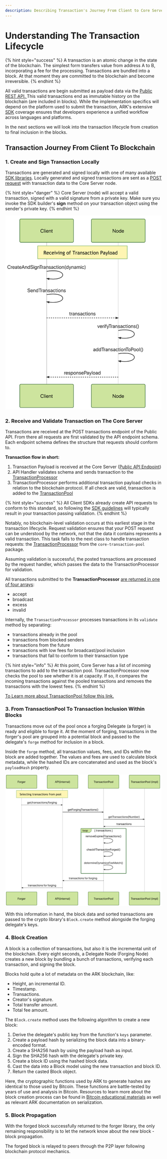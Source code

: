 ```yaml
---
description: Describing Transaction's Journey From Client to Core Server (Blockchain)
---
```


# Understanding The Transaction Lifecycle

{% hint style="success" %}
A transaction is an atomic change in the state of the blockchain. The simplest form transfers value from address A to B, incorporating a fee for the processing. Transactions are bundled into a block. At that moment they are committed to the blockchain and become irreversible.
{% endhint %}

All valid transactions are begin submitted as payload data via the [Public REST API.  ](https://api.ark.dev/public/endpoints/transactions/#create-a-transaction)This valid transactions end as immutable history on the blockchain \(are included in blocks\). While the implementation specifics will depend on the platform used to submit the transaction, ARK's extensive [SDK](https://sdk.ark.dev) coverage ensures that developers experience a unified workflow across languages and platforms.

In the next sections we will look into the transaction lifecycle from creation to final inclusion in the blocks.

## Transaction Journey From Client To Blockchain

### 1. Create and Sign Transaction Locally

Transactions are generated and signed locally with one of many available [SDK libraries](https://sdk.ark.dev). Locally generated and signed transactions are sent as a [POST request](https://api.ark.dev/public/endpoints/transactions/) with transaction data to the Core Server node.

{% hint style="danger" %}
Core Server \(node\) will accept a valid transaction, signed with a valid signature from a private key. Make sure you invoke the SDK builder's **sign** method on your transaction object using the sender's private key.
{% endhint %}

![Transaction Flow From Client to Core Server](../.gitbook/assets/send_to_node.png)

### 2. Receive and Validate Transaction on The Core Server

Transactions are received at the POST transactions endpoint of the Public API. From there all requests are first validated by the API endpoint schema. Each endpoint schema defines the structure that requests should conform to. 

**Transaction flow in short:**

1. Transaction Payload is received at the Core Server \([Public API Endpoint](https://api.ark.dev/public/endpoints/transactions/#create-a-transaction)\)
2. API Handler validates schema and sends transaction to the [TransactionProcessor](https://github.com/ArkEcosystem/core/blob/master/packages/core-transaction-pool/src/processor.ts)
3. TransactionProcessor performs additional transaction payload checks in relation to the blockchain protocol. If all check are valid, transaction is added to the [TransactionPool](terminology.md#transaction-pool)

{% hint style="success" %}
All Client SDKs already create API requests to conform to this standard, so following the [SDK guidelines](https://sdk.ark.dev/guidelines/crypto/) will typically result in your transaction passing validation.
{% endhint %}

Notably, no blockchain-level validation occurs at this earliest stage in the transaction lifecycle. Request validation ensures that your POST request can be understood by the network, not that the data it contains represents a valid transaction. This task falls to the next class to handle transaction requests: the [TransactionProcessor](https://github.com/ArkEcosystem/core/blob/master/packages/core-transaction-pool/src/processor.ts) from the `core-transaction-pool` package.

Assuming validation is successful, the posted transactions are processed by the request handler, which passes the data to the TransactionProcessor for validation.

All transactions submitted to the **TransactionProcessor** [are returned in one of four arrays](https://api.ark.dev/public/endpoints/transactions/#response):

* accept
* broadcast
* excess
* invalid

Internally, the `TransactionProcessor` processes transactions in its `validate` method by separating:

* transactions already in the pool
* transactions from blocked senders
* transactions from the future
* transactions with low fees for broadcast/pool inclusion
* transactions that fail to conform to their transaction type

{% hint style="info" %}
At this point, Core Server has a list of incoming transactions to add to the transaction pool. TransactionProcessor now checks the pool to see whether it is at capacity. If so, it compares the incoming transactions against the pooled transactions and removes the transactions with the lowest fees.
{% endhint %}

[To Learn more about TransactionPool follow this link.](terminology.md#transaction-pool)

### 3. From TransactionPool To Transaction Inclusion Within Blocks

Transactions move out of the pool once a forging Delegate \(a forger\) is ready and eligible to forge it. At the moment of forging, transactions in the forger's pool are grouped into a potential block and passed to the delegate's `forge` method for inclusion in a block.

Inside the `forge` method, all transaction values, fees, and IDs within the block are added together. The values and fees are used to calculate block metadata, while the hashed IDs are concatenated and used as the block's `payloadHash` property.

![Forger is requesting transaction for forging \(block creation\) from TransactionPool](../.gitbook/assets/forger.png)

With this information in hand, the block data and sorted transactions are passed to the crypto library's `Block.create` method alongside the forging delegate's keys.

### 4. Block Creation

A block is a collection of transactions, but also it is the incremental unit of the blockchain. Every eight seconds, a Delegate Node \(Forging Node\) creates a new block by bundling a bunch of transactions, verifying each transaction, and signing the block.

Blocks hold quite a lot of metadata on the ARK blockchain, like:

* Height, an incremental ID.
* Timestamp.
* Transactions.
* Creator's signature.
* Total transfer amount.
* Total fee amount.

The `Block.create` method uses the following algorithm to create a new block:

1. Derive the delegate's public key from the function's `keys` parameter.
2. Create a payload hash by serializing the block data into a binary-encoded format.
3. Create a SHA256 hash by using the payload hash as input.
4. Sign the SHA256 hash with the delegate's private key.
5. Create a block ID using the hashed block data.
6. Cast the data into a Block model using the new transaction and block ID.
7. Return the casted Block object.

Here, the cryptographic functions used by ARK to generate hashes are identical to those used by Bitcoin. These functions are battle-tested by years of use and analysis in Bitcoin. Resources to learn more about the block creation process can be found in [Bitcoin educational materials](https://github.com/bitcoinbook/bitcoinbook) as well as relevant ARK documentation on serialization.

### 5. Block Propagation

With the forged block successfully returned to the forger library, the only remaining responsibility is to let the network know about the new block - block propagation.

The forged block is relayed to peers through the P2P layer following blockchain protocol mechanics.


